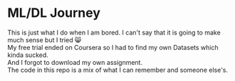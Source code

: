 # ML/DL Journey
This is just what I do when I am bored. I can't say that it is going to make much sense but I tried 😸  
My free trial ended on Coursera so I had to find my own Datasets which kinda sucked.  
And I forgot to download my own assignment.  
The code in this repo is a mix of what I can remember and someone else's.
